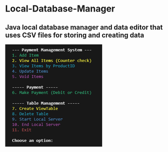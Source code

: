 # Local-Database-Manager
Java local database manager and data editor that uses CSV files for storing and creating data
---
![console preview](image.png)